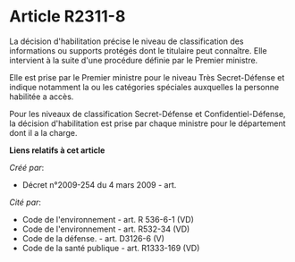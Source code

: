 # Article R2311-8

La décision d'habilitation précise le niveau de classification des informations ou supports protégés dont le titulaire peut
connaître. Elle intervient à la suite d'une procédure définie par le Premier ministre.

Elle est prise par le Premier ministre pour le niveau Très Secret-Défense et indique notamment la ou les catégories spéciales
auxquelles la personne habilitée a accès.

Pour les niveaux de classification Secret-Défense et Confidentiel-Défense, la décision d'habilitation est prise par chaque
ministre pour le département dont il a la charge.

**Liens relatifs à cet article**

_Créé par_:

  - Décret n°2009-254 du 4 mars 2009 - art.

_Cité par_:

  - Code de l'environnement - art. R 536-6-1 (VD)
  - Code de l'environnement - art. R532-34 (VD)
  - Code de la défense. - art. D3126-6 (V)
  - Code de la santé publique - art. R1333-169 (VD)

